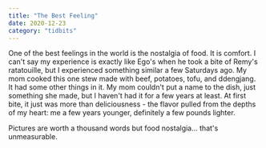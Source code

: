 ```yaml
---
title: "The Best Feeling"
date: 2020-12-23
category: "tidbits"
---
```


One of the best feelings in the world is the nostalgia of food. It is comfort. I can't say my experience is exactly like Ego's when he took a bite of Remy's ratatouille, but I experienced something similar a few Saturdays ago. My mom cooked this one stew made with beef, potatoes, tofu, and ddengjang. It had some other things in it. My mom couldn't put a name to the dish, just something she made, but I haven't had it for a few years at least. At first bite, it just was more than deliciousness - the flavor pulled from the depths of my heart: me a few years younger, definitely a few pounds lighter. 

Pictures are worth a thousand words but food nostalgia... that's unmeasurable. 